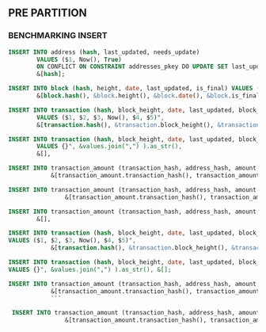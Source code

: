 ## PRE PARTITION

### BENCHMARKING INSERT

```sql insert_address
INSERT INTO address (hash, last_updated, needs_update) 
        VALUES ($1, Now(), True) 
        ON CONFLICT ON CONSTRAINT addresses_pkey DO UPDATE SET last_updated=now(), needs_update=true;",
        &[hash];
```


```sql insert_block
INSERT INTO block (hash, height, date, last_updated, is_final) VALUES ($1, $2, $3, Now(), $4)",
        &[block.hash(), &block.height(), &block.date(), &block.is_final()],
```


```sql insert_transaction
INSERT INTO transaction (hash, block_height, date, last_updated, block_hash, is_coinbase) 
        VALUES ($1, $2, $3, Now(), $4, $5)",
        &[transaction.hash(), &transaction.block_height(), &transaction.date(), &transaction.block_hash(), &transaction.is_coinbase()],
```


```sql insert_transactions
INSERT INTO transaction (hash, block_height, date, last_updated, block_hash, is_coinbase) 
        VALUES {}", &values.join(",") ).as_str(),
        &[],
```


```sql insert_transaction_amount
INSERT INTO transaction_amount (transaction_hash, address_hash, amount, date, index, vin_index) VALUES ($1, $2, $3, $4, $5, $6)",
            &[transaction_amount.transaction_hash(), transaction_amount.address_hash(), &Decimal::from_f64(transaction_amount.amount()), &transaction_amount.date(), &transaction_amount.index(), &transaction_amount.vin_index()],
```
```sql 
INSERT INTO transaction_amount (transaction_hash, address_hash, amount, date, index, vin_index, vin_hash) VALUES ($1, $2, $3, $4, $5, $6, $7)",
                &[transaction_amount.transaction_hash(), transaction_amount.address_hash(), &Decimal::from_f64(transaction_amount.amount()), &transaction_amount.date(), &transaction_amount.index(), &transaction_amount.vin_index(), &vin_hash],
```


```sql insert_transaction_amounts
INSERT INTO transaction_amount (transaction_hash, address_hash, amount, date, index, vin_index, vin_hash) VALUES {}", values.join(",")).as_str(),
        &[],
```




















```sql insert_transaction
INSERT INTO transaction (hash, block_height, date, last_updated, block_hash, is_coinbase) 
VALUES ($1, $2, $3, Now(), $4, $5)",
            &[transaction.hash(), &transaction.block_height(), &transaction.date(), &transaction.block_hash(), &transaction.is_coinbase()];
```

```sql insert_transactions
INSERT INTO transaction (hash, block_height, date, last_updated, block_hash, is_coinbase) 
VALUES {}", &values.join(",") ).as_str(), &[];
```

```sql insert_transaction_amount
INSERT INTO transaction_amount (transaction_hash, address_hash, amount, date, index, vin_index) VALUES ($1, $2, $3, $4, $5, $6)",
            &[transaction_amount.transaction_hash(), transaction_amount.address_hash(), &Decimal::from_f64(transaction_amount.amount()), &transaction_amount.date(), &transaction_amount.index(), &transaction_amount.vin_index()];
            ```

 INSERT INTO transaction_amount (transaction_hash, address_hash, amount, date, index, vin_index, vin_hash) VALUES ($1, $2, $3, $4, $5, $6, $7)",
                &[transaction_amount.transaction_hash(), transaction_amount.address_hash(), &Decimal::from_f64(transaction_amount.amount()), &transaction_amount.date(), &transaction_amount.index(), &transaction_amount.vin_index(), &vin_hash];



